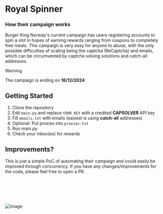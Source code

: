 # Royal Spinner
### How their campaign works
Burger King Norway's current campaign has users registering accounts to spin a slot in hopes of earning rewards ranging from coupons to completely free meals. This campaign is very easy for anyone to abuse, with the only possible difficulties of scaling being the captcha (ReCaptcha) and emails, which can be circumvented by captcha solving solutions and catch-all addresses.

> [!WARNING]  
> The campaign is ending on **16/12/2024**

## Getting Started
1. Clone the repository
2. Edit `main.py` and replace `YOUR_KEY` with a credited **CAPSOLVER** API key
3. Fill `emails.txt` with emails (easiest is using **catch-all** addresses)
4. Optional: Put proxies into `proxies.txt`
5. Run main.py
6. Check your inbox(es) for rewards

## Improvements?
This is just a simple PoC of automating their campaign and could easily be improved through concurrency. If you have any changes/improvements for the code, please feel free to open a PR.

<br>
<br>
<br>
<br>

![image](https://github.com/user-attachments/assets/935bfbe3-8a23-4962-9641-17a476743a05)

